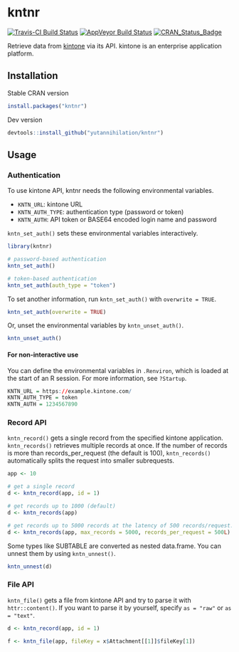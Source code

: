 kntnr
=====
[![Travis-CI Build Status](https://travis-ci.org/yutannihilation/kntnr.svg?branch=master)](https://travis-ci.org/yutannihilation/kntnr)
[![AppVeyor Build Status](https://ci.appveyor.com/api/projects/status/github/yutannihilation/kntnr?branch=master&svg=true)](https://ci.appveyor.com/project/yutannihilation/kntnr)
[![CRAN_Status_Badge](http://www.r-pkg.org/badges/version/kntnr)](https://cran.r-project.org/package=kntnr)

Retrieve data from [kintone](https://www.kintone.com/) via its API. kintone is an enterprise application platform.

## Installation

Stable CRAN version

```r
install.packages("kntnr")
```

Dev version

```r
devtools::install_github("yutannihilation/kntnr")
```

## Usage

### Authentication

To use kintone API, kntnr needs the following environmental variables.

* `KNTN_URL`: kintone URL
* `KNTN_AUTH_TYPE`: authentication type (password or token)
* `KNTN_AUTH`: API token or BASE64 encoded login name and password

`kntn_set_auth()` sets these environmental variables interactively.

```r
library(kntnr)

# password-based authentication
kntn_set_auth()

# token-based authentication
kntn_set_auth(auth_type = "token")
```

To set another information, run `kntn_set_auth()` with `overwrite = TRUE`.

```r
kntn_set_auth(overwrite = TRUE)
```

Or, unset the environmental variables by `kntn_unset_auth()`.

```r
kntn_unset_auth()
```

#### For non-interactive use

You can define the environmental variables in `.Renviron`, which is loaded at the start of an R session. For more information, see `?Startup`.

```r
KNTN_URL = https://example.kintone.com/
KNTN_AUTH_TYPE = token
KNTN_AUTH = 1234567890
```

### Record API

`kntn_record()` gets a single record from the specified kintone application. `kntn_records()` retrieves multiple records at once. If the number of records is more than records_per_request (the default is 100), `kntn_records()` automatically splits the request into smaller subrequests.

```r
app <- 10

# get a single record
d <- kntn_record(app, id = 1)

# get records up to 1000 (default)
d <- kntn_records(app)

# get records up to 5000 records at the latency of 500 records/request.
d <- kntn_records(app, max_records = 5000, records_per_request = 500L)
```

Some types like SUBTABLE are converted as nested data.frame.
You can unnest them by using `kntn_unnest()`.

```r
kntn_unnest(d)
```

### File API

`kntn_file()` gets a file from kintone API and try to parse it with `httr::content()`. If you want to parse it by yourself, specify `as = "raw"` or `as = "text"`. 

```r
d <- kntn_record(app, id = 1)

f <- kntn_file(app, fileKey = x$Attachment[[1]]$fileKey[1])
```
